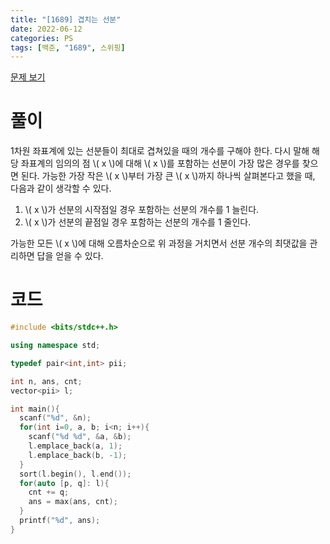 ```yaml
---
title: "[1689] 겹치는 선분"
date: 2022-06-12
categories: PS
tags: [백준, "1689", 스위핑]
---
```


[문제 보기]('https://www.acmicpc.net/problem/1689')

# 풀이
1차원 좌표계에 있는 선분들이 최대로 겹쳐있을 때의 개수를 구해야 한다. 다시 말해 해당 좌표계의 임의의 점 \\( x \\)에 대해 \\( x \\)를 포함하는 선분이 가장 많은 경우를 찾으면 된다. 가능한 가장 작은 \\( x \\)부터 가장 큰 \\( x \\)까지 하나씩 살펴본다고 했을 때, 다음과 같이 생각할 수 있다.

1. \\( x \\)가 선분의 시작점일 경우 포함하는 선분의 개수를 1 늘린다.
2. \\( x \\)가 선분의 끝점일 경우 포함하는 선분의 개수를 1 줄인다.

가능한 모든 \\( x \\)에 대해 오름차순으로 위 과정을 거치면서 선분 개수의 최댓값을 관리하면 답을 얻을 수 있다.

# 코드
```c++
#include <bits/stdc++.h>

using namespace std;

typedef pair<int,int> pii;

int n, ans, cnt;
vector<pii> l;

int main(){
  scanf("%d", &n);
  for(int i=0, a, b; i<n; i++){
    scanf("%d %d", &a, &b);
    l.emplace_back(a, 1);
    l.emplace_back(b, -1);
  }
  sort(l.begin(), l.end());
  for(auto [p, q]: l){
    cnt += q;
    ans = max(ans, cnt);
  }
  printf("%d", ans);
}
```